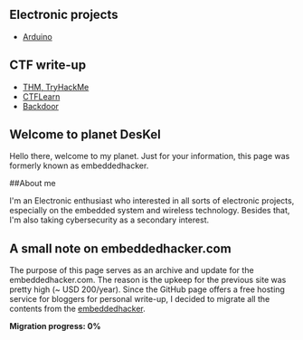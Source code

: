 ## Electronic projects
- [Arduino](https://deskel.github.io/arduino)

## CTF write-up
- [THM, TryHackMe](https://www.embeddedhacker.com)
- [CTFLearn](https://www.embeddedhacker.com)
- [Backdoor](https://www.embeddedhacker.com)

## Welcome to planet DesKel

Hello there, welcome to my planet. Just for your information, this page was formerly known as embeddedhacker. 

##About me

I'm an Electronic enthusiast who interested in all sorts of electronic projects, especially on the embedded system and wireless technology. Besides that, I'm also taking cybersecurity as a secondary interest.

## A small note on embeddedhacker.com

The purpose of this page serves as an archive and update for the embeddedhacker.com. The reason is the upkeep for the previous site was pretty high (~ USD 200/year). Since the GitHub page offers a free hosting service for bloggers for personal write-up, I decided to migrate all the contents from the [embeddedhacker](https://www.embeddedhacker.com). 

**Migration progress: 0%**

